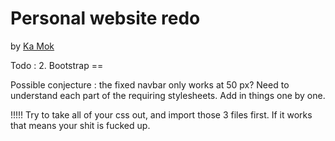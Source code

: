 # Personal website redo

by [Ka Mok](http://heykamok.com)

Todo :
 2. Bootstrap ==

 Possible conjecture  :  the fixed navbar only works at 50 px?
 Need to understand each part of the requiring stylesheets. Add in things one by one.

 !!!!! Try to take all of your css out, and import those 3 files first. If it works that means your shit is fucked up.

